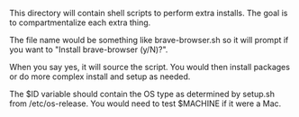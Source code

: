 This directory will contain shell scripts to perform extra installs.
The goal is to compartmentalize each extra thing.

The file name would be something like brave-browser.sh so it will prompt if
you want to "Install brave-browser (y/N)?".

When you say yes, it will source the script.  You would then install packages
or do more complex install and setup as needed.

The $ID variable should contain the OS type as determined by setup.sh from
/etc/os-release. You would need to test $MACHINE if it were a Mac.
